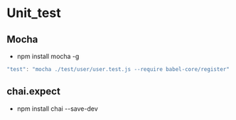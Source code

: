 # Unit_test

## Mocha
* npm install mocha -g

```javascript
"test": "mocha ./test/user/user.test.js --require babel-core/register"
```
## chai.expect

* npm install chai --save-dev